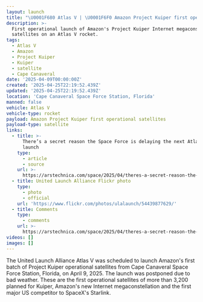 ```yaml
---
layout: launch
title: "\U0001F680 Atlas V | \U0001F6F0 Amazon Project Kuiper first operational satellites"
description: >-
  First operational launch of Amazon's Project Kuiper Internet megaconstellation
  satellites on an Atlas V rocket.
tags:
  - Atlas V
  - Amazon
  - Project Kuiper
  - Kuiper
  - satellite
  - Cape Canaveral
date: '2025-04-09T00:00:00Z'
created: '2025-04-25T22:19:52.439Z'
updated: '2025-04-25T22:19:52.439Z'
location: 'Cape Canaveral Space Force Station, Florida'
manned: false
vehicle: Atlas V
vehicle-type: rocket
payload: Amazon Project Kuiper first operational satellites
payload-type: satellite
links:
  - title: >-
      There’s a secret reason the Space Force is delaying the next Atlas V
      launch
    type:
      - article
      - source
    url: >-
      https://arstechnica.com/space/2025/04/theres-a-secret-reason-the-space-force-is-delaying-the-next-atlas-v-launch/
  - title: United Launch Alliance Flickr photo
    type:
      - photo
      - official
    url: 'https://www.flickr.com/photos/ulalaunch/54439877629/'
  - title: Comments
    type:
      - comments
    url: >-
      https://arstechnica.com/space/2025/04/theres-a-secret-reason-the-space-force-is-delaying-the-next-atlas-v-launch/#comments
videos: []
images: []
---
```

The United Launch Alliance Atlas V was scheduled to launch Amazon's first batch of Project Kuiper operational satellites from Cape Canaveral Space Force Station, Florida, on April 9, 2025. The launch was postponed due to bad weather. These are the first operational satellites of more than 3,200 planned for Kuiper, Amazon's new Internet megaconstellation and the first major US competitor to SpaceX's Starlink.

